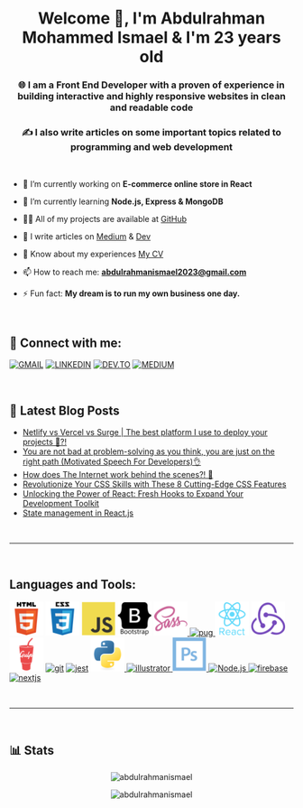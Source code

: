 <h1 align="center">Welcome 👋, I'm Abdulrahman Mohammed Ismael & I'm 23 years old</h1>
<h3 align="center">🌐 I am a Front End Developer with a proven of experience in building interactive and highly responsive websites in clean and readable code</h3>
<h3 align="center">✍️ I also write articles on some important topics related to programming and web development</h3>

<br>

- 🔭 I’m currently working on **E-commerce online store in React**

- 🌱 I’m currently learning **Node.js, Express & MongoDB**

- 👨‍💻 All of my projects are available at [GitHub](https://github.com/AbdulrahmanIsmael)

- 📝 I write articles on [Medium](https://medium.com/@meabdulrahman66) & [Dev](https://dev.to/abdulrahmanismael)

- 📄 Know about my experiences [My CV](https://drive.google.com/file/d/1vcbnovQQFqEU7T924VUkmrICBkuknHEt/view?usp=drive_link)

- 📫 How to reach me: **abdulrahmanismael2023@gmail.com**

- ⚡ Fun fact: **My dream is to run my own business one day.**

<br>

## 🤝 Connect with me:

[![GMAIL](https://img.shields.io/badge/Gmail-D14836?style=for-the-badge&logo=gmail&logoColor=white)](https://mail.google.com/mail/u/0/#sent?compose=GTvVlcSGLCMXfVLpDcnLGGjsxzDVNDhKFqSpjKBBWGZFzgdhlfLhLNntxsctMJVMdxghJghkQZVzl)
[![LINKEDIN](https://img.shields.io/badge/LinkedIn-0077B5?style=for-the-badge&logo=linkedin&logoColor=white)](https://www.linkedin.com/in/abdulrahman-mohammed22)
[![DEV.TO](https://img.shields.io/badge/dev.to-0A0A0A?style=for-the-badge&logo=devdotto&logoColor=white)](https://dev.to/abdulrahmanismael)
[![MEDIUM](https://img.shields.io/badge/Medium-12100E?style=for-the-badge&logo=medium&logoColor=white)](https://medium.com/@meabdulrahman66)

<br>

## 📜 Latest Blog Posts

<!-- BLOG-POST-LIST:START -->
- [Netlify vs Vercel vs Surge | The best platform I use to deploy your projects 🤔?!](https://dev.to/abdulrahmanismael/netlify-vs-vercel-vs-surge-the-best-platform-i-use-to-deploy-your-projects--56m5)
- [You are not bad at problem-solving as you think, you are just on the right path (Motivated Speech For Developers)👌](https://dev.to/abdulrahmanismael/you-are-not-bad-at-problem-solving-as-you-think-you-are-just-on-the-right-path-motivated-speech-for-developers-36mk)
- [How does The Internet work behind the scenes?! 🤔](https://medium.com/@meabdulrahman66/how-does-the-internet-work-behind-the-scenes-862aa48e1000)
- [Revolutionize Your CSS Skills with These 8 Cutting-Edge CSS Features](https://medium.com/@meabdulrahman66/revolutionize-your-css-skills-with-these-8-cutting-edge-css-features-870b70b8f940)
- [Unlocking the Power of React: Fresh Hooks to Expand Your Development Toolkit](https://medium.com/@meabdulrahman66/unlocking-the-power-of-react-fresh-hooks-to-expand-your-development-toolkit-35f87d87dfbf)
- [State management in React.js](https://medium.com/@meabdulrahman66/state-management-in-react-js-7e9d6628447a)
<!-- BLOG-POST-LIST:END -->

<br>

---
 
<br>
 
## Languages and Tools:
<p align="left">
<a href="https://www.w3.org/html/" target="_blank" rel="noreferrer"><img src="https://raw.githubusercontent.com/devicons/devicon/master/icons/html5/html5-original-wordmark.svg" alt="html5" width="60" height="60"/></a> <a href="https://www.w3schools.com/css/" target="_blank" rel="noreferrer"> <img src="https://raw.githubusercontent.com/devicons/devicon/master/icons/css3/css3-original-wordmark.svg" alt="css3" width="60" height="60"/></a> <a href="https://developer.mozilla.org/en-US/docs/Web/JavaScript" target="_blank" rel="noreferrer"> <img src="https://raw.githubusercontent.com/devicons/devicon/master/icons/javascript/javascript-original.svg" alt="javascript" width="60" height="60"/></a> <a href="https://getbootstrap.com" target="_blank" rel="noreferrer"><img src="https://raw.githubusercontent.com/devicons/devicon/master/icons/bootstrap/bootstrap-plain-wordmark.svg" alt="bootstrap" width="60" height="60"/></a> <a href="https://sass-lang.com" target="_blank" rel="noreferrer"> <img src="https://raw.githubusercontent.com/devicons/devicon/master/icons/sass/sass-original.svg" alt="sass" width="60" height="60"/> </a><a href="https://pugjs.org" target="_blank" rel="noreferrer"><img src="https://cdn.worldvectorlogo.com/logos/pug.svg" alt="pug" width="60" height="60"/> </a><a href="https://reactjs.org/" target="_blank" rel="noreferrer"><img src="https://raw.githubusercontent.com/devicons/devicon/master/icons/react/react-original-wordmark.svg" alt="react" width="60" height="60"/></a> <a href="https://redux.js.org" target="_blank" rel="noreferrer"> <img src="https://raw.githubusercontent.com/devicons/devicon/master/icons/redux/redux-original.svg" alt="redux" width="60" height="60"/> </a> <a href="https://gulpjs.com" target="_blank" rel="noreferrer"><img src="https://raw.githubusercontent.com/devicons/devicon/master/icons/gulp/gulp-plain.svg" alt="gulp" width="60" height="60"/></a> <a href="https://git-scm.com/" target="_blank" rel="noreferrer"><img src="https://www.vectorlogo.zone/logos/git-scm/git-scm-icon.svg" alt="git" width="60" height="60"/></a> <a href="https://jestjs.io" target="_blank" rel="noreferrer"><img src="https://www.vectorlogo.zone/logos/jestjsio/jestjsio-icon.svg" alt="jest" width="60" height="60"/></a> <a href="https://www.python.org" target="_blank" rel="noreferrer"><img src="https://raw.githubusercontent.com/devicons/devicon/master/icons/python/python-original.svg" alt="python" width="60" height="60"/> </a> <a href="https://www.adobe.com/in/products/illustrator.html" target="_blank" rel="noreferrer"><img src="https://www.vectorlogo.zone/logos/adobe_illustrator/adobe_illustrator-icon.svg" alt="illustrator" width="60" height="60"/> </a> <a href="https://www.photoshop.com/en" target="_blank" rel="noreferrer"> <img src="https://raw.githubusercontent.com/devicons/devicon/master/icons/photoshop/photoshop-line.svg" alt="photoshop" width="60" height="60"/> </a> <a href="https://nodejs.com" target="_blank" rel="noreferrer"> <img src="https://www.vectorlogo.zone/logos/nodejs/nodejs-horizontal.svg" alt="Node.js" width="60" height="60"/> </a> <a href="https://firebase.google.com/" target="_blank" rel="noreferrer"> <img src="https://www.vectorlogo.zone/logos/firebase/firebase-icon.svg" alt="firebase" width="60" height="60"/> </a> <a href="https://nextjs.org/" target="_blank" rel="noreferrer"> <img src="https://cdn.worldvectorlogo.com/logos/nextjs-2.svg" alt="nextjs" width="60" height="60"/> </a>
</p>

<br>

---

<br>

## 📊 Stats

<p align="center"><img src="https://github-readme-stats.vercel.app/api/top-langs?username=abdulrahmanismael&show_icons=true&theme=dark&locale=en&layout=compact" alt="abdulrahmanismael" /></p>
<p align="center"><img src="https://github-readme-stats.vercel.app/api?username=abdulrahmanismael&show_icons=true&theme=dark&locale=en" alt="abdulrahmanismael" /></p>
